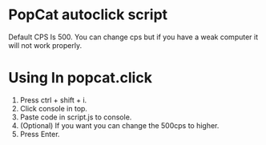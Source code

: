 # PopCat autoclick script

Default CPS Is 500.
You can change cps but if you have a weak computer it will not work properly.

# Using In popcat.click

1. Press ctrl + shift + i.
2. Click console in top.
3. Paste code in script.js to console.
4. (Optional) If you want you can change the 500cps to higher.
5. Press Enter.

